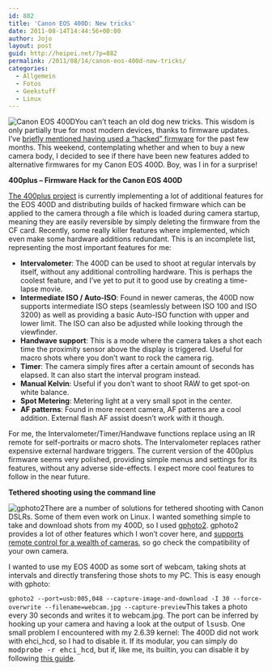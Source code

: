 ```yaml
---
id: 882
title: 'Canon EOS 400D: New tricks'
date: 2011-08-14T14:44:56+00:00
author: Jojo
layout: post
guid: http://heipei.net/?p=882
permalink: /2011/08/14/canon-eos-400d-new-tricks/
categories:
  - Allgemein
  - Fotos
  - Geekstuff
  - Linux
---
```

<img data-echo="/weblog/eos400d.jpg" alt="Canon EOS 400D" class="alignleft" />You can&#8217;t teach an old dog new tricks. This wisdom is only partially true for most modern devices, thanks to firmware updates. I&#8217;ve [briefly mentioned having used a &#8220;hacked&#8221; firmware](https://heipei.net/2010/12/29/the-photographic-year-2010/) for the past few months. This weekend, contemplating whether and when to buy a new camera body, I decided to see if there have been new features added to alternative firmwares for my Canon EOS 400D. Boy, was I in for a surprise!

**400plus &#8211; Firmware Hack for the Canon EOS 400D**
  
[The 400plus project](http://code.google.com/p/400plus/) is currently implementing a lot of additional features for the EOS 400D and distributing builds of hacked firmware which can be applied to the camera through a file which is loaded during camera startup, meaning they are easily reversible by simply deleting the firmware from the CF card. Recently, some really killer features where implemented, which even make some hardware additions redundant. This is an incomplete list, representing the most important features for me:

  * **Intervalometer**: The 400D can be used to shoot at regular intervals by itself, without any additional controlling hardware. This is perhaps the coolest feature, and I&#8217;ve yet to put it to good use by creating a time-lapse movie.
  * **Intermediate ISO / Auto-ISO**: Found in newer cameras, the 400D now supports intermediate ISO steps (seamlessly between ISO 100 and ISO 3200) as well as providing a basic Auto-ISO function with upper and lower limit. The ISO can also be adjusted while looking through the viewfinder.
  * **Handwave support**: This is a mode where the camera takes a shot each time the proximity sensor above the display is triggered. Useful for macro shots where you don&#8217;t want to rock the camera rig.
  * **Timer**: The camera simply fires after a certain amount of seconds has elapsed. It can also start the interval program instead.
  * **Manual Kelvin**: Useful if you don&#8217;t want to shoot RAW to get spot-on white balance.
  * **Spot Metering**: Metering light at a very small spot in the center.
  * **AF patterns**: Found in more recent camera, AF patterns are a cool addition. External flash AF assist doesn&#8217;t work with it though.

For me, the Intervalometer/Timer/Handwave functions replace using an IR remote for self-portraits or macro shots. The Intervalometer replaces rather expensive external hardware triggers. The current version of the 400plus firmware seems very polished, providing simple menus and settings for its features, without any adverse side-effects. I expect more cool features to follow in the near future.

**Tethered shooting using the command line**
  
<img data-echo="/weblog/gphoto2.png" alt="gphoto2" class="alignleft" />There are a number of solutions for tethered shooting with Canon DSLRs. Some of them even work on Linux. I wanted something simple to take and download shots from my 400D, so I used [gphoto2](http://www.gphoto.org/). gphoto2 provides a lot of other features which I won&#8217;t cover here, and [supports remote control for a wealth of cameras](http://www.gphoto.org/doc/remote/), so go check the compatibility of your own camera.

I wanted to use my EOS 400D as some sort of webcam, taking shots at intervals and directly transfering those shots to my PC. This is easy enough with gphoto:
  
`gphoto2 --port=usb:005,048 --capture-image-and-download -I 30 --force-overwrite --filename=webcam.jpg --capture-preview`This takes a photo every 30 seconds and writes it to webcam.jpg. The port can be inferred by hooking up your camera and having a look at the output of <tt>lsusb</tt>. One small problem I encountered with my 2.6.39 kernel: The 400D did not work with ehci_hcd, so I had to disable it. If its modular, you can simply do <tt>modprobe -r ehci_hcd</tt>, but if, like me, its builtin, you can disable it by following [this guide](http://www.absolutelytech.com/2010/04/18/solved-unable-to-enumerate-usb-device-disabling-ehci_hcd/).
